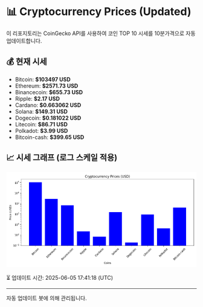 
# 📊 Cryptocurrency Prices (Updated)

이 리포지토리는 CoinGecko API를 사용하여 코인 TOP 10 시세를 10분가격으로 자동 업데이트합니다.

## 💰 현재 시세
- Bitcoin: **$103497 USD**
- Ethereum: **$2571.73 USD**
- Binancecoin: **$655.73 USD**
- Ripple: **$2.17 USD**
- Cardano: **$0.663062 USD**
- Solana: **$149.31 USD**
- Dogecoin: **$0.181022 USD**
- Litecoin: **$86.71 USD**
- Polkadot: **$3.99 USD**
- Bitcoin-cash: **$399.65 USD**

## 📈 시세 그래프 (로그 스케일 적용)
![Crypto Prices](crypto_prices.png)

⏳ 업데이트 시간: 2025-06-05 17:41:18 (UTC)

---
자동 업데이트 봇에 의해 관리됩니다.
